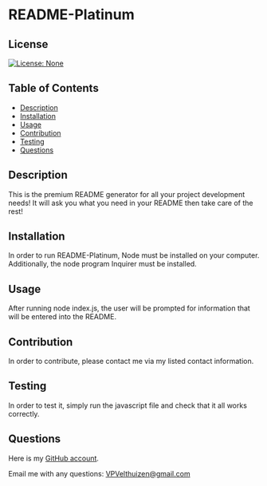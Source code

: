 # README-Platinum

## License
[![License: None](https://img.shields.io/badge/License-None-brightgreen)](https://opensource.org/licenses/None)



## Table of Contents
- [Description](#description)
- [Installation](#installation)
- [Usage](#usage)
- [Contribution](#contribution)
- [Testing](#testing)
- [Questions](#questions)

## Description
This is the premium README generator for all your project development needs! It will ask you what you need in your README then take care of the rest!

## Installation
In order to run README-Platinum, Node must be installed on your computer. Additionally, the node program Inquirer must be installed.

## Usage
After running node index.js, the user will be prompted for information that will be entered into the README.

## Contribution
In order to contribute, please contact me via my listed contact information.

## Testing
In order to test it, simply run the javascript file and check that it all works correctly.

## Questions
Here is my [GitHub account](https://github.com/VPVelthuizen).

Email me with any questions: [VPVelthuizen@gmail.com](mailto:vpvelthuizen@gmail.com)